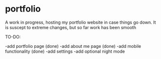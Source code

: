 # portfolio
A work in progress, hosting my portfolio website in case things go down.
It is suscept to extreme changes, but so far work has been smooth

TO-DO:

-add portfolio page (done)
-add about me page (done)
-add mobile functionality (done)
-add settings
-add optional night mode
